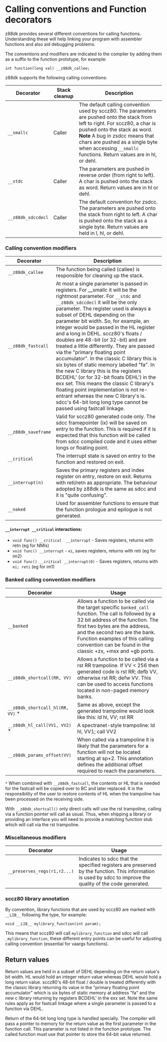 # Calling conventions and Function decorators

z88dk provides several different conventions for calling functions. Understanding these will help linking your program with assembler functions and also aid debugging problems.

The conventions and modifiers are indicated to the compiler by adding them as a suffix to the function prototype, for example:

    int function(long val) __z88dk_callee;

z88dk supports the following calling conventions:

|  Decorator|Stack cleanup  | Description|
|--|--|--|
|`__smallc`  | Caller  | The default calling convention used by sccz80. The parameters are pushed onto the stack from left to right. For sccz80, a char is pushed onto the stack as word. **Note** A bug in zsdcc means that chars are pushed as a single byte when accessing `__smallc` functions. Return values are in hl, or dehl. |
|`__stdc` | Caller | The parameters are pushed in reverse order (from right to left). A char is pushed onto the stack as word. Return values are in hl or dehl.|
|`__z88dk_sdccdecl` | Caller | The default convention for zsdcc. The parameters are pushed onto the stack from right to left. A char is pushed onto the stack as a single byte. Return values are held in l, hl, or dehl.|

### Calling convention modifiers

|  Decorator|  Description|
|--|--|
|`__z88dk_callee` | The function being called (callee) is responsible for cleaning up the stack. |
|`__z88dk_fastcall` | At most a single parameter is passed in registers. For __smallc it will be the rightmost parameter. For `__stdc` and `__z88dk_sdccdecl` it will be the only parameter. The register used is always a subset of DEHL depending on the parameter bit width.  So, for example, an integer would be passed in the HL register and a long in DEHL.  sccz80's floats / doubles are 48-bit (or 32-bit) and are treated a little differently.  They are passed via the "primary floating point accumulator".  In the classic C library this is six bytes of static memory labelled "fa".  In the new C library this is the registers BCDEHL' (or for 32-bit floats DEHL') in the exx set.  This means the classic C library's floating point implementation is not re-entrant whereas the new C library's is.  sdcc's 64-bit long long type cannot be passed using fastcall linkage.|
|`__z88dk_saveframe`|Valid for sccz80 generated code only. The sdcc framepointer (ix) will be saved on entry to the function. This is required if it is expected that this function will be called from sdcc compiled code and it uses either longs or floating point.
|`__critical`| The interrupt state is saved on entry to the function and restored on exit. |
|`__interrupt(n)` | Saves the primary registers and index register on entry, restore on exit. Returns with reti/retn as appropriate. The behaviour adopted by z88dk is the same as sdcc and it is "quite confusing". |
|`__naked`|Used for assembler functions to ensure that the function prologue and epilogue is not generated. |

#### `__interrupt __critical` interactions:

* `void func() __critical  __interrupt` - Saves registers, returns with retn (eg for NMIs)
* `void func() __interrupt` - `ei`, saves registers, returns with reti (eg for im2)
* `void func() __critical __interrupt(0)` - Saves registers, returns with `ei; reti` (eg for im1)

### Banked calling convention modifiers

|  Decorator|  Usage|
|--|--|
| `__banked` | Allows a function to be called via the target specific `banked_call` function. The call is followed by a 32 bit address of the function. The first two bytes are the address, and the second two are the bank. Function examples of this calling convention can be found in the classic +zx, +msx and +gb ports. |
| `__z88dk_shortcall(RR, VV)` |  Allows a function to be called via a rst RR trampoline. If VV < 256 then generated code is rst RR; defb VV, otherwise rst RR; defw VV. This can be used to access functions located in non-paged memory banks. |
| `__z88dk_shortcall_hl(RR, VV)` * |  Same as above, except the generated trampoline would look like this: ld hl, VV; rst RR |
| `__z88dk_hl_call(VV1, VV2)` * |  A spectranet-style trampoline: ld hl, VV1; call VV2 |
| `__z88dk_params_offset(VV)` |  When called via a trampoline it is likely that the parameters for a function will not be located starting at sp+2. This annotation defines the additional offset required to reach the parameters.   | 

`*` When combined with `__z88dk_fastcall`, the contents or HL that is needed for the fastcall will be copied over to BC and later replaced. It is the responsibility of the user to restore contents of HL when the trampoline has been processed on the receiving side.

With `__z88dk_shortcall()` only direct calls will use the rst trampoline, calling via a function pointer will call as usual. Thus, when shipping a library or providing an interface you will need to provide a matching function stub which will call via the rst trampoline.

### Miscellaneous modifiers

|  Decorator|  Usage|
|--|--|
| `__preserves_regs(r1,r2...)` |Indicates to sdcc that the specified registers are preserved by the function. This information is used by sdcc to improve the quality of the code generated.| 

### sccz80 library annotation

By convention, library functions that are used by sccz80 are marked with `__LIB__` following
the type, for example:

    void __LIB__ mylibrary_function(int param);

This means that sccz80 will call `mylibrary_function` and sdcc will call `_mylibrary_function`,
these different entry points can be useful for adjusting calling convention (essential for
vaargs functions).

## Return values

Return values are held in a subset of DEHL depending on the return value's bit width.  HL would hold an integer return value whereas DEHL would hold a long return value.  sccz80's 48-bit float / double is treated differently with the classic library returning its value in the "primary floating point accumulator" which is six bytes of static memory at address "fa" and the new c library returning by registers BCDEHL' in the exx set.  Note the same rules apply as for fastcall linkage where a single parameter is passed to a function via DEHL.

Return of the 64-bit long long type is handled specially.  The compiler will pass a pointer to memory for the return value as the first parameter in the function call.  This parameter is not listed in the function prototype.  The called function must use that pointer to store the 64-bit value returned.


